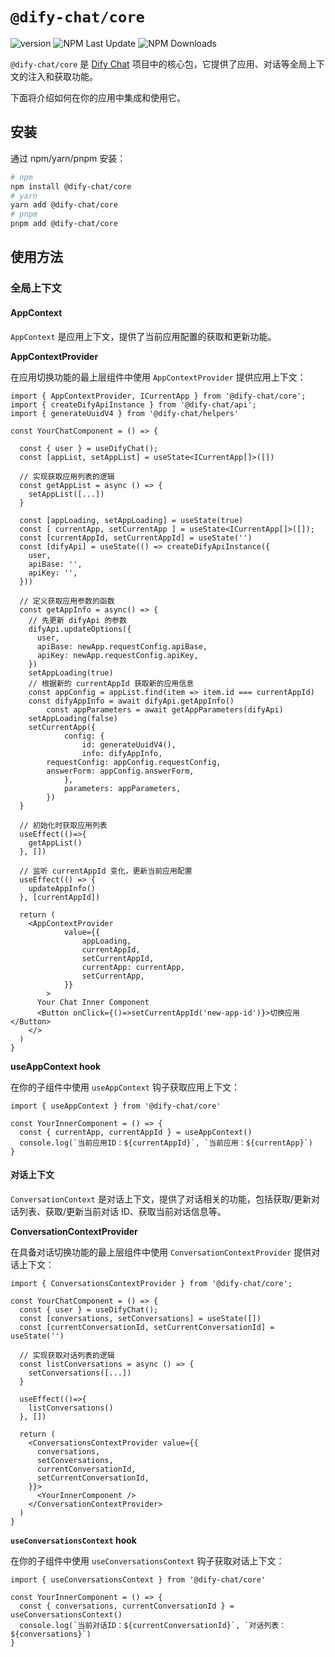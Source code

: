 # `@dify-chat/core`

![version](https://img.shields.io/npm/v/@dify-chat/core) ![NPM Last Update](https://img.shields.io/npm/last-update/@dify-chat/core) ![NPM Downloads](https://img.shields.io/npm/dm/@dify-chat/core)

`@dify-chat/core` 是 [Dify Chat](https://github.com/lexmin0412/dify-chat) 项目中的核心包，它提供了应用、对话等全局上下文的注入和获取功能。

下面将介绍如何在你的应用中集成和使用它。

## 安装

通过 npm/yarn/pnpm 安装：

```bash
# npm
npm install @dify-chat/core
# yarn
yarn add @dify-chat/core
# pnpm
pnpm add @dify-chat/core
```

## 使用方法

### 全局上下文

#### AppContext

`AppContext` 是应用上下文，提供了当前应用配置的获取和更新功能。

**AppContextProvider**

在应用切换功能的最上层组件中使用 `AppContextProvider` 提供应用上下文：

```tsx
import { AppContextProvider, ICurrentApp } from '@dify-chat/core';
import { createDifyApiInstance } from '@dify-chat/api';
import { generateUuidV4 } from '@dify-chat/helpers'

const YourChatComponent = () => {

  const { user } = useDifyChat();
  const [appList, setAppList] = useState<ICurrentApp[]>([])

  // 实现获取应用列表的逻辑
  const getAppList = async () => {
    setAppList([...])
  }

  const [appLoading, setAppLoading] = useState(true)
  const [ currentApp, setCurrentApp ] = useState<ICurrentApp[]>([]);
  const [currentAppId, setCurrentAppId] = useState('')
  const [difyApi] = useState(() => createDifyApiInstance({
    user,
    apiBase: '',
    apiKey: '',
  }))

  // 定义获取应用参数的函数
  const getAppInfo = async() => {
    // 先更新 difyApi 的参数
    difyApi.updateOptions({
      user,
      apiBase: newApp.requestConfig.apiBase,
      apiKey: newApp.requestConfig.apiKey,
    })
    setAppLoading(true)
    // 根据新的 currentAppId 获取新的应用信息
    const appConfig = appList.find(item => item.id === currentAppId)
    const difyAppInfo = await difyApi.getAppInfo()
		const appParameters = await getAppParameters(difyApi)
    setAppLoading(false)
    setCurrentApp({
			config: {
				id: generateUuidV4(),
				info: difyAppInfo,
        requestConfig: appConfig.requestConfig,
        answerForm: appConfig.answerForm,
			},
			parameters: appParameters,
		})
  }

  // 初始化时获取应用列表
  useEffect(()=>{
    getAppList()
  }, [])

  // 监听 currentAppId 变化，更新当前应用配置
  useEffect(() => {
    updateAppInfo()
  }, [currentAppId])

  return (
    <AppContextProvider
			value={{
				appLoading,
				currentAppId,
				setCurrentAppId,
				currentApp: currentApp,
				setCurrentApp,
			}}
		>
      Your Chat Inner Component
      <Button onClick={()=>setCurrentAppId('new-app-id')}>切换应用</Button>
    </>
  )
}
```

**useAppContext hook**

在你的子组件中使用 `useAppContext` 钩子获取应用上下文：

```tsx
import { useAppContext } from '@dify-chat/core'

const YourInnerComponent = () => {
  const { currentApp, currentAppId } = useAppContext()
  console.log(`当前应用ID：${currentAppId}`, `当前应用：${currentApp}`)
}
```

#### 对话上下文

`ConversationContext` 是对话上下文，提供了对话相关的功能，包括获取/更新对话列表、获取/更新当前对话 ID、获取当前对话信息等。

**ConversationContextProvider**

在具备对话切换功能的最上层组件中使用 `ConversationContextProvider` 提供对话上下文：

```tsx
import { ConversationsContextProvider } from '@dify-chat/core';

const YourChatComponent = () => {
  const { user } = useDifyChat();
  const [conversations, setConversations] = useState([])
  const [currentConversationId, setCurrentConversationId] = useState('')

  // 实现获取对话列表的逻辑
  const listConversations = async () => {
    setConversations([...])
  }

  useEffect(()=>{
    listConversations()
  }, [])

  return (
    <ConversationsContextProvider value={{
      conversations,
      setConversations,
      currentConversationId,
      setCurrentConversationId,
    }}>
      <YourInnerComponent />
    </ConversationContextProvider>
  )
}
```

**`useConversationsContext` hook**

在你的子组件中使用 `useConversationsContext` 钩子获取对话上下文：

```tsx
import { useConversationsContext } from '@dify-chat/core'

const YourInnerComponent = () => {
  const { conversations, currentConversationId } = useConversationsContext()
  console.log(`当前对话ID：${currentConversationId}`, `对话列表：${conversations}`)
}
```
